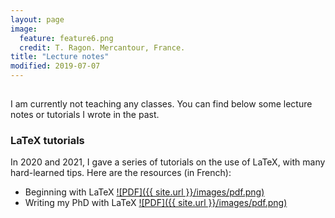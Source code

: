 ```yaml
---
layout: page
image:
  feature: feature6.png
  credit: T. Ragon. Mercantour, France.
title: "Lecture notes"
modified: 2019-07-07
---
```


<br style="line-height: 1px" />

I am currently not teaching any classes. You can find below some lecture notes or tutorials I wrote in the past.

### LaTeX tutorials
In 2020 and 2021, I gave a series of tutorials on the use of LaTeX, with many hard-learned tips. Here are the resources (in French):  
- Beginning with LaTeX [![PDF]({{ site.url }}/images/pdf.png)](débuter_latex.pdf)
- Writing my PhD with LaTeX [![PDF]({{ site.url }}/images/pdf.png)](écrire_thèse_latex.pdf)
